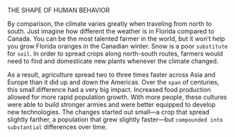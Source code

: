 THE SHAPE OF HUMAN BEHAVIOR

By comparison, the climate varies greatly when traveling from
north to south. Just imagine how different the weather is in Florida
compared to Canada. You can be the most talented farmer in the
world, but it won’t help you grow Florida oranges in the Canadian
winter. Snow is a poor `substitute` for `soil`. In order to spread crops
along north-south routes, farmers would need to find and domesticate
new plants whenever the climate changed.

As a result, agriculture spread two to three times faster across Asia
and Europe than it did up and down the Americas. Over the `span` of
centuries, this small difference had a very big impact. Increased food
production allowed for more rapid population growth. With more
people, these cultures were able to build stronger armies and were
better equipped to develop new technologies. The changes started out
small—a crop that spread slightly farther, a population that grew
slightly faster—but `compounded into` `substantial` differences over
time.